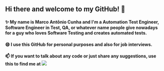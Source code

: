 ## Hi there and welcome to my GitHub! 👋

#### ✨ My name is Marco Antônio Cunha and I'm a Automation Test Engineer, Software Engineer in Test, QA, or whatever name people give nowadays for a guy who loves Software Testing and creates automated tests.

#### 😄 I use this GitHub for personal purposes and also for job interviews.

#### 📫 If you want to talk about any code or just share any suggestions, use this to find me at [<img src="https://img.shields.io/badge/linkedin-%230077B5.svg?&style=for-the-badge&logo=linkedin&logoColor=white" />](https://www.linkedin.com/in/marcoantjr/)
